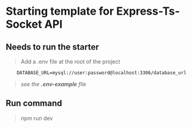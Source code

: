 # Starting template for Express-Ts-Socket API

## Needs to run the starter

> Add a .env file at the root of the project

```.env
    DATABASE_URL=mysql://user:password@localhost:3306/database_url
```

> *see the **.env-example** file*

## Run command

> npm run dev
